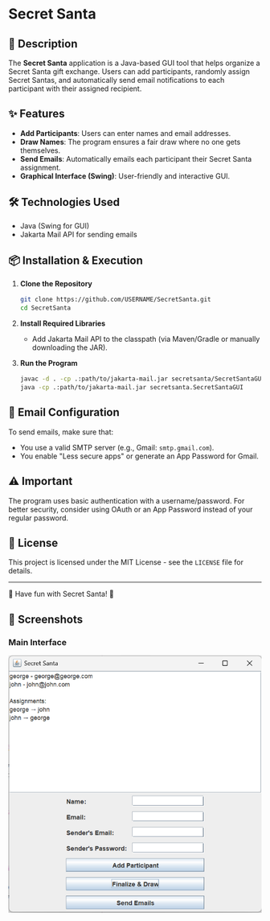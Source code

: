 # Secret Santa

## 🎁 Description
The **Secret Santa** application is a Java-based GUI tool that helps organize a Secret Santa gift exchange. Users can add participants, randomly assign Secret Santas, and automatically send email notifications to each participant with their assigned recipient.

## ✨ Features
- **Add Participants**: Users can enter names and email addresses.
- **Draw Names**: The program ensures a fair draw where no one gets themselves.
- **Send Emails**: Automatically emails each participant their Secret Santa assignment.
- **Graphical Interface (Swing)**: User-friendly and interactive GUI.

## 🛠 Technologies Used
- Java (Swing for GUI)
- Jakarta Mail API for sending emails

## 📦 Installation & Execution
1. **Clone the Repository**
   ```sh
   git clone https://github.com/USERNAME/SecretSanta.git
   cd SecretSanta
   ```
2. **Install Required Libraries**
   - Add Jakarta Mail API to the classpath (via Maven/Gradle or manually downloading the JAR).

3. **Run the Program**
   ```sh
   javac -d . -cp .:path/to/jakarta-mail.jar secretsanta/SecretSantaGUI.java
   java -cp .:path/to/jakarta-mail.jar secretsanta.SecretSantaGUI
   ```

## 📧 Email Configuration
To send emails, make sure that:
- You use a valid SMTP server (e.g., Gmail: `smtp.gmail.com`).
- You enable "Less secure apps" or generate an App Password for Gmail.

## ⚠️ Important
The program uses basic authentication with a username/password. For better security, consider using OAuth or an App Password instead of your regular password.

## 📜 License
This project is licensed under the MIT License - see the `LICENSE` file for details.

---
🎅 Have fun with Secret Santa! 🎁

## 📸 Screenshots

### Main Interface
![Main Interface](https://github.com/cycloholic/Java/blob/94cfdd2f43a82c220c57b79a93866c726c7e964e/SecretSanta/screenshot_santa.png)

